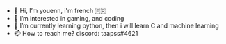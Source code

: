 - 👋 Hi, I’m youenn, i'm french 🇫🇷
- 👀 I’m interested in gaming, and coding
- 🌱 I’m currently learning python, then i will learn C and machine learning
- 📫 How to reach me? discord: taapss#4621

<!---
youenn23/youenn23 is a ✨ special ✨ repository because its `README.md` (this file) appears on your GitHub profile.
You can click the Preview link to take a look at your changes.
--->
